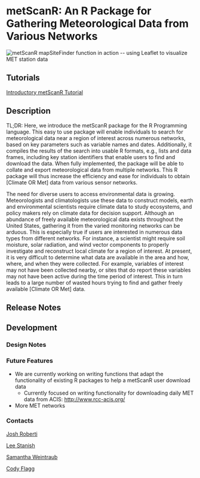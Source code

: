 # metScanR: An R Package for Gathering Meteorological Data from Various Networks

![metScanR mapSiteFinder function in action -- using Leaflet to visualize MET station data](https://cflagg.github.io/metScanR/intro_img1.png)

## Tutorials

[Introductory metScanR Tutorial](https://cflagg.github.io/metScanR/tutorials/intro.html)

## Description

TL;DR: Here, we introduce the metScanR package for the R Programming language. This easy to use package will enable individuals to search for meteorological data near a region of interest across numerous networks, based on key parameters such as variable names and dates. Additionally, it compiles the results of the search into usable R formats, e.g., lists and data frames, including key station identifiers that enable users to find and download the data. When fully implemented, the package will be able to collate and export meteorological data from multiple networks. This R package will thus increase the efficiency and ease for individuals to obtain [Climate OR Met]  data from various sensor networks.    

The need for diverse users to access environmental data is growing. Meteorologists and climatologists use these data to construct models, earth and environmental scientists require climate data to study ecosystems, and policy makers rely on climate data for decision support. Although an abundance of freely available meteorological data exists throughout the United States, gathering it from the varied monitoring networks can be arduous. This is especially true if users are interested in numerous data types from different networks. For instance, a scientist might require soil moisture, solar radiation, and wind vector components to properly investigate and reconstruct local climate for a region of interest. At present, it is very difficult to determine what data are available in the area and how, where, and when they were collected. For example, variables of interest may not have been collected nearby, or sites that do report these variables may not have been active during the time period of interest. This in turn leads to a large number of wasted hours trying to find and gather freely available [Climate OR Met] data.

## Release Notes

## Development 

### Design Notes

### Future Features

* We are currently working on writing functions that adapt the functionality of existing R packages to help a metScanR user download data
	* Currently focused on writing functionality for downloading daily MET data from ACIS: http://www.rcc-acis.org/
* More MET networks


### Contacts

[Josh Roberti](jroberti@BattelleEcology.org)

[Lee Stanish](lstanish@BattelleEcology.org)

[Samantha Weintraub](sweintraub@BattelleEcology.org)

[Cody Flagg](cflagg@BattelleEcology.org)
